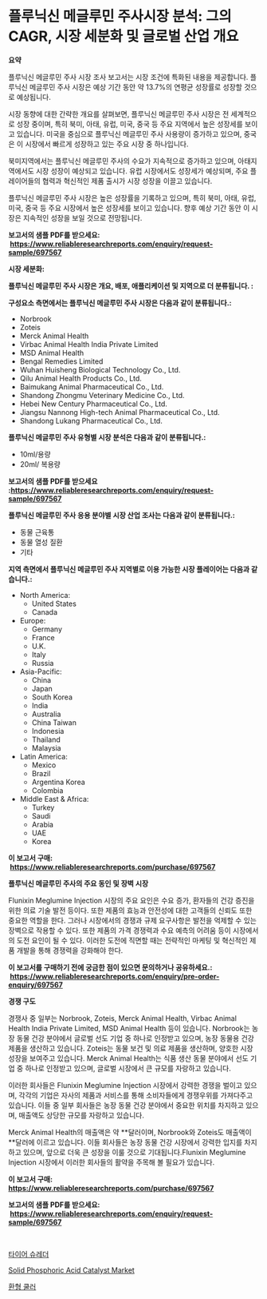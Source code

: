 <p><h1>플루닉신 메글루민 주사시장 분석: 그의 CAGR, 시장 세분화 및 글로벌 산업 개요</h1></p><p><strong>요약</strong></p>
<p><p>플루닉신 메글루민 주사 시장 조사 보고서는 시장 조건에 특화된 내용을 제공합니다. 플루닉신 메글루민 주사 시장은 예상 기간 동안 약 13.7%의 연평균 성장률로 성장할 것으로 예상됩니다.</p><p>시장 동향에 대한 간략한 개요를 살펴보면, 플루닉신 메글루민 주사 시장은 전 세계적으로 성장 중이며, 특히 북미, 아태, 유럽, 미국, 중국 등 주요 지역에서 높은 성장세를 보이고 있습니다. 미국을 중심으로 플루닉신 메글루민 주사 사용량이 증가하고 있으며, 중국은 이 시장에서 빠르게 성장하고 있는 주요 시장 중 하나입니다.</p><p>북미지역에서는 플루닉신 메글루민 주사의 수요가 지속적으로 증가하고 있으며, 아태지역에서도 시장 성장이 예상되고 있습니다. 유럽 시장에서도 성장세가 예상되며, 주요 플레이어들의 협력과 혁신적인 제품 출시가 시장 성장을 이끌고 있습니다.</p><p>플루닉신 메글루민 주사 시장은 높은 성장률을 기록하고 있으며, 특히 북미, 아태, 유럽, 미국, 중국 등 주요 시장에서 높은 성장세를 보이고 있습니다. 향후 예상 기간 동안 이 시장은 지속적인 성장을 보일 것으로 전망됩니다.</p></p>
<p><strong>보고서의 샘플 PDF를 받으세요: &nbsp;<a href="https://www.reliableresearchreports.com/enquiry/request-sample/697567">https://www.reliableresearchreports.com/enquiry/request-sample/697567</a></strong></p>
<p><strong>시장 세분화:</strong></p>
<p><strong> 플루닉신 메글루민 주사 시장은 개요, 배포, 애플리케이션 및 지역으로 더 분류됩니다. :</strong></p>
<p><strong>구성요소 측면에서는 플루닉신 메글루민 주사 시장은 다음과 같이 분류됩니다.:</strong></p>
<p><ul><li>Norbrook</li><li>Zoteis</li><li>Merck Animal Health</li><li>Virbac Animal Health India Private Limited</li><li>MSD Animal Health</li><li>Bengal Remedies Limited</li><li>Wuhan Huisheng Biological Technology Co., Ltd.</li><li>Qilu Animal Health Products Co., Ltd.</li><li>Baimukang Animal Pharmaceutical Co., Ltd.</li><li>Shandong Zhongmu Veterinary Medicine Co., Ltd.</li><li>Hebei New Century Pharmaceutical Co., Ltd.</li><li>Jiangsu Nannong High-tech Animal Pharmaceutical Co., Ltd.</li><li>Shandong Lukang Pharmaceutical Co., Ltd.</li></ul></p>
<p><strong> 플루닉신 메글루민 주사 유형별 시장 분석은 다음과 같이 분류됩니다.:</strong></p>
<p><ul><li>10ml/용량</li><li>20ml/ 복용량</li></ul></p>
<p><strong>보고서의 샘플 PDF를 받으세요 :<a href="https://www.reliableresearchreports.com/enquiry/request-sample/697567">https://www.reliableresearchreports.com/enquiry/request-sample/697567</a></strong></p>
<p><strong> 플루닉신 메글루민 주사 응용 분야별 시장 산업 조사는 다음과 같이 분류됩니다.:</strong></p>
<p><ul><li>동물 근육통</li><li>동물 열성 질환</li><li>기타</li></ul></p>
<p><strong>지역 측면에서 플루닉신 메글루민 주사 지역별로 이용 가능한 시장 플레이어는 다음과 같습니다.:</strong></p>
<p><ul>
    <li>
        North America:
        <ul>
            <li>United States</li>
            <li>Canada</li>
        </ul>
    </li>
    <li>
        Europe:
        <ul>
            <li>Germany</li>
            <li>France</li>
            <li>U.K.</li>
            <li>Italy</li>
            <li>Russia</li>
        </ul>
    </li>
    <li>
        Asia-Pacific:
        <ul>
            <li>China</li>
            <li>Japan</li>
            <li>South Korea</li>
            <li>India</li>
            <li>Australia</li>
            <li>China Taiwan</li>
            <li>Indonesia</li>
            <li>Thailand</li>
            <li>Malaysia</li>
        </ul>
    </li>
    <li>
        Latin America:
        <ul>
            <li>Mexico</li>
            <li>Brazil</li>
            <li>Argentina Korea</li>
            <li>Colombia</li>
        </ul>
    </li>
    <li>
        Middle East & Africa:
        <ul>
            <li>Turkey</li>
            <li>Saudi</li>
            <li>Arabia</li>
            <li>UAE</li>
            <li>Korea</li>
        </ul>
    </li>
    </ul></p>
<p><strong>이 보고서 구매: &nbsp;<a href="https://www.reliableresearchreports.com/purchase/697567">https://www.reliableresearchreports.com/purchase/697567</a></strong></p>
<p><strong>플루닉신 메글루민 주사의 주요 동인 및 장벽 시장</strong></p>
<p><p>Flunixin Meglumine Injection 시장의 주요 요인은 수요 증가, 환자들의 건강 증진을 위한 의료 기술 발전 등이다. 또한 제품의 효능과 안전성에 대한 고객들의 신뢰도 또한 중요한 역할을 한다. 그러나 시장에서의 경쟁과 규제 요구사항은 발전을 억제할 수 있는 장벽으로 작용할 수 있다. 또한 제품의 가격 경쟁력과 수요 예측의 어려움 등이 시장에서의 도전 요인이 될 수 있다. 이러한 도전에 직면할 때는 전략적인 마케팅 및 혁신적인 제품 개발을 통해 경쟁력을 강화해야 한다.</p></p>
<p><strong>이 보고서를 구매하기 전에 궁금한 점이 있으면 문의하거나 공유하세요.: &nbsp;<a href="https://www.reliableresearchreports.com/enquiry/pre-order-enquiry/697567">https://www.reliableresearchreports.com/enquiry/pre-order-enquiry/697567</a></strong></p>
<p><strong>경쟁 구도</strong></p>
<p><p>경쟁사 중 일부는 Norbrook, Zoteis, Merck Animal Health, Virbac Animal Health India Private Limited, MSD Animal Health 등이 있습니다. Norbrook는 농장 동물 건강 분야에서 글로벌 선도 기업 중 하나로 인정받고 있으며, 농장 동물용 건강 제품을 생산하고 있습니다. Zoteis는 동물 보건 및 의료 제품을 생산하며, 양호한 시장 성장을 보여주고 있습니다. Merck Animal Health는 식품 생산 동물 분야에서 선도 기업 중 하나로 인정받고 있으며, 글로벌 시장에서 큰 규모를 자랑하고 있습니다.</p><p>이러한 회사들은 Flunixin Meglumine Injection 시장에서 강력한 경쟁을 벌이고 있으며, 각각의 기업은 자사의 제품과 서비스를 통해 소비자들에게 경쟁우위를 가져다주고 있습니다. 이들 중 일부 회사들은 농장 동물 건강 분야에서 중요한 위치를 차지하고 있으며, 매출액도 상당한 규모를 자랑하고 있습니다. </p><p>Merck Animal Health의 매출액은 약 **달러이며, Norbrook와 Zoteis도 매출액이 **달러에 이르고 있습니다. 이들 회사들은 농장 동물 건강 시장에서 강력한 입지를 차지하고 있으며, 앞으로 더욱 큰 성장을 이룰 것으로 기대됩니다.Flunixin Meglumine Injection 시장에서 이러한 회사들의 활약을 주목해 볼 필요가 있습니다.</p></p>
<p><strong>이 보고서 구매: &nbsp; <a href="https://www.reliableresearchreports.com/purchase/697567">https://www.reliableresearchreports.com/purchase/697567</a></strong></p>
<p><strong>보고서의 샘플 PDF를 받으세요: &nbsp;<a href="https://www.reliableresearchreports.com/enquiry/request-sample/697567">https://www.reliableresearchreports.com/enquiry/request-sample/697567</a></strong><strong></strong></p>
<p>&nbsp;</p>
<p><p><a href="https://github.com/GabrielBlanda5656/Market-Research-Report-List-1/blob/main/578760415487.md">타이어 슈레더</a></p><p><a href="https://picayune-night-cbd.notion.site/Solid-Phosphoric-Acid-Catalyst-Market-Size-and-Growth-Market-Segmentation-Regional-and-Country-Bre-c5190e853a094d87829902c8e8e143e8">Solid Phosphoric Acid Catalyst Market</a></p><p><a href="https://github.com/CorEmtymerich56566/Market-Research-Report-List-1/blob/main/379707115488.md">환형 쿨러</a></p></p>